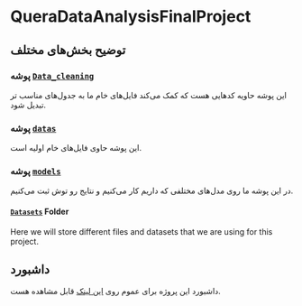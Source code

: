 # QueraDataAnalysisFinalProject

## توضیح بخش‌های مختلف


### پوشه [```Data_cleaning```](/Data_cleaning) 
این پوشه حاویه کدهایی هست که کمک می‌کند فایل‌های خام ما به جدول‌های مناسب تر تبدیل شود.

### پوشه [```datas```](/datas) 
این پوشه حاوی فایل‌های خام اولیه است.

### پوشه [```models```](/models) 
در این پوشه ما روی مدل‌های مختلفی که داریم کار می‌کنیم و نتایج رو توش ثبت می‌کنیم.

#### [```Datasets```](/Datasets) Folder
Here we will store different files and datasets that we are using for this project.

## داشبورد

داشبورد این پروژه برای عموم روی [این لینک](103.75.196.219:8505) قابل مشاهده هست.
